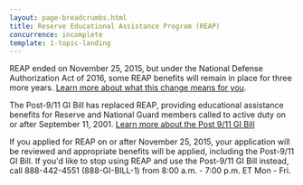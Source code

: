 ```yaml
---
layout: page-breadcrumbs.html
title: Reserve Educational Assistance Program (REAP)
concurrence: incomplete
template: 1-topic-landing
---
```


REAP ended on November 25, 2015, but under the National Defense Authorization Act of 2016, some REAP benefits will remain in place for three more years. [Learn more about what this change means for you](http://www.benefits.va.gov/gibill/reap.asp).

The Post-9/11 GI Bill has replaced REAP, providing educational assistance benefits for Reserve and National Guard members called to active duty on or after September 11, 2001. [Learn more about the Post 9/11 GI Bill](/education/gi-bill/post-9-11/)

If you applied for REAP on or after November 25, 2015, your application will be reviewed and appropriate benefits will be applied, including the Post-9/11 GI Bill. If you'd like to stop using REAP and use the Post-9/11 GI Bill instead, call <span class="tel">888-442-4551</span> (888-GI-BILL-1) from 8:00 a.m. - 7:00 p.m. ET Mon - Fri.
